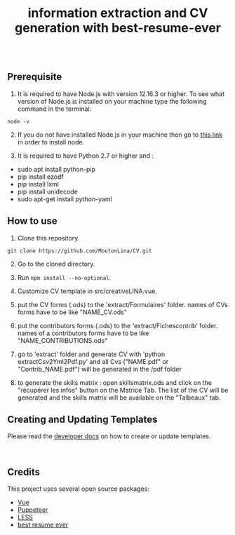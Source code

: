 <h1 align="center">
  <br>
  information extraction and CV generation with best-resume-ever 
  <br>
</h1>

<br>
<br>

## Prerequisite

1. It is required to have Node.js with version 12.16.3 or higher. To see what version of Node.js is installed on your machine type the following command in the terminal:

```
node -v
```

2. If you do not have installed Node.js in your machine then go to [this link](https://nodejs.org/en/download/) in order to install node.

3. It is required to have Python 2.7 or higher and :
- sudo apt install python-pip
- pip install ezodf
- pip install lxml
- pip install unidecode
- sudo apt-get install python-yaml





## How to use

1. Clone this repository.

```
git clone https://github.com/MoutonLina/CV.git
```

2. Go to the cloned directory.

3. Run `npm install --no-optional`.

4. Customize CV template in src/creativeLINA.vue.

5. put the CV forms (.ods) to the 'extract/Formulaires' folder. names of CVs forms have to be like "NAME_CV.ods"

6. put the contributors forms (.ods) to the 'extract/Fichescontrib' folder. names of a contributors forms have to be like "NAME_CONTRIBUTIONS.ods"

7. go to 'extract' folder and generate CV with 'python extractCsv2Yml2Pdf.py' and all Cvs ("NAME.pdf" or "Contrib_NAME.pdf")  will be generated in the /pdf folder

8. to generate the skills matrix : open skillsmatrix.ods and click on the "récupérer les infos" button on the Matrice Tab. The list of the CV will be generated and the skills matrix will be available on the "Talbeaux" tab. 



## Creating and Updating Templates

Please read the <a href="DEVELOPER.md">developer docs</a> on how to create or update templates.

<br>


## Credits

This project uses several open source packages:

- <a href="https://github.com/vuejs/vue" target="_blank">Vue</a>
- <a href="https://github.com/GoogleChrome/puppeteer" target="_blank">Puppeteer</a>
- <a href="https://github.com/less/less.js" target="_blank">LESS</a>
- <a href="https://github.com/salomonelli/best-resume-ever.git">best resume ever</a>

<br>


